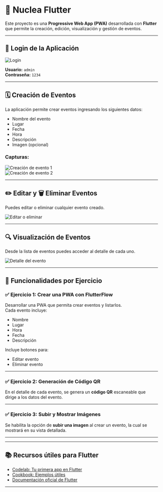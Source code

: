 # 🚀 Nuclea Flutter 

Este proyecto es una **Progressive Web App (PWA)** desarrollada con **Flutter** que permite la creación, edición, visualización y gestión de eventos.

---

## 🔐 Login de la Aplicación

![Login](https://github.com/user-attachments/assets/42490187-dbd7-43e9-a450-96f7021ce152)

**Usuario:** `admin`  
**Contraseña:** `1234`

---

## 🗓️ Creación de Eventos

La aplicación permite crear eventos ingresando los siguientes datos:
- Nombre del evento
- Lugar
- Fecha
- Hora
- Descripción
- Imagen (opcional)

### Capturas:

![Creación de evento 1](https://github.com/user-attachments/assets/3520c93d-90c8-4ad1-a903-ddc2eb62ad70)  
![Creación de evento 2](https://github.com/user-attachments/assets/af1d793f-5d48-4eb6-b5f0-841d41675fc6)

---

## ✏️ Editar y 🗑️ Eliminar Eventos

Puedes editar o eliminar cualquier evento creado.

![Editar o eliminar](https://github.com/user-attachments/assets/845af16e-2952-4563-bc4c-608ea31721d8)

---

## 🔍 Visualización de Eventos

Desde la lista de eventos puedes acceder al detalle de cada uno.

![Detalle del evento](https://github.com/user-attachments/assets/f10c2c6f-378d-4f20-8e16-5559b1f17baa)

---

## 📲 Funcionalidades por Ejercicio

### ✅ Ejercicio 1: Crear una PWA con FlutterFlow

Desarrollar una PWA que permita crear eventos y listarlos.  
Cada evento incluye:
- Nombre
- Lugar
- Hora
- Fecha
- Descripción

Incluye botones para:
- Editar evento
- Eliminar evento

---

### ✅ Ejercicio 2: Generación de Código QR

En el detalle de cada evento, se genera un **código QR** escaneable que dirige a los datos del evento.

---

### ✅ Ejercicio 3: Subir y Mostrar Imágenes

Se habilita la opción de **subir una imagen** al crear un evento, la cual se mostrará en su vista detallada.

---



---

## 📚 Recursos útiles para Flutter

- [Codelab: Tu primera app en Flutter](https://docs.flutter.dev/get-started/codelab)
- [Cookbook: Ejemplos útiles](https://docs.flutter.dev/cookbook)
- [Documentación oficial de Flutter](https://docs.flutter.dev/)

---

